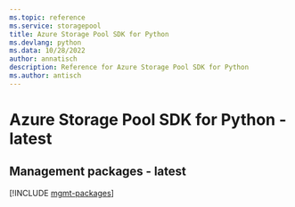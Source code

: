 ```yaml
---
ms.topic: reference
ms.service: storagepool
title: Azure Storage Pool SDK for Python
ms.devlang: python
ms.data: 10/28/2022
author: annatisch
description: Reference for Azure Storage Pool SDK for Python
ms.author: antisch
---
```

# Azure Storage Pool SDK for Python - latest

## Management packages - latest
[!INCLUDE [mgmt-packages](storage-pool-mgmt-index.md)]